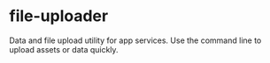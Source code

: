 file-uploader
=============

Data and file upload utility for app services. Use the command line to upload assets or data quickly. 


